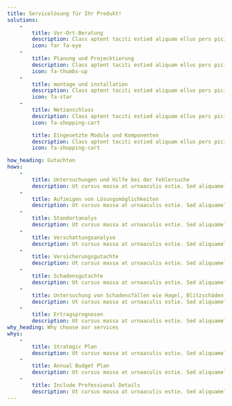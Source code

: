 ```yaml
---
title: Servicelösung für Ihr Produkt!
solutions:
    -
        title: Vor-Ort-Beratung
        description: Class aptent taciti estied aliquam ellus pers piciat unde omnis dolorem.
        icon: far fa-eye
    -
        title: Planung und Projecktierung
        description: Class aptent taciti estied aliquam ellus pers piciat unde omnis dolorem.
        icon: fa-thumbs-up
    -
        title: montage und installation
        description: Class aptent taciti estied aliquam ellus pers piciat unde omnis dolorem.
        icon: fa-star
    -
        title: Netzanschluss
        description: Class aptent taciti estied aliquam ellus pers piciat unde omnis dolorem.
        icon: fa-shopping-cart

        title: Eingesetzte Module und Komponenten
        description: Class aptent taciti estied aliquam ellus pers piciat unde omnis dolorem.
        icon: fa-shopping-cart

how_heading: Gutachten
hows:
    -
        title: Untersuchungen und Hilfe bei der Fehlersuche
        description: Ut cursus massa at urnaaculis estie. Sed aliquamellus vitae ultrs cond mentum leo massa mollis estiegittis miristum nulla.
    -
        title: Aufzeigen von Lösungsmöglichkeiten
        description: Ut cursus massa at urnaaculis estie. Sed aliquamellus vitae ultrs cond mentum leo massa mollis estiegittis miristum nulla.
    -
        title: Standortanalys
        description: Ut cursus massa at urnaaculis estie. Sed aliquamellus vitae ultrs cond mentum leo massa mollis estiegittis miristum nulla.
    -
        title: Verschattungsanalyse
        description: Ut cursus massa at urnaaculis estie. Sed aliquamellus vitae ultrs cond mentum leo massa mollis estiegittis miristum nulla.
    -
        title: Versicherungsgutachte
        description: Ut cursus massa at urnaaculis estie. Sed aliquamellus vitae ultrs cond mentum leo massa mollis estiegittis miristum nulla.
    -
        title: Schadensgutachte
        description: Ut cursus massa at urnaaculis estie. Sed aliquamellus vitae ultrs cond mentum leo massa mollis estiegittis miristum nulla.
    -
        title: Untersuchung von Schadensfällen wie Hagel, Blitzschäden etc
        description: Ut cursus massa at urnaaculis estie. Sed aliquamellus vitae ultrs cond mentum leo massa mollis estiegittis miristum nulla.
    -
        title: Ertragsprognosen
        description: Ut cursus massa at urnaaculis estie. Sed aliquamellus vitae ultrs cond mentum leo massa mollis estiegittis miristum nulla.
why_heading: Why choose our services
whys:
    -
        title: Strategic Plan
        description: Ut cursus massa at urnaaculis estie. Sed aliquamellus vitae ultrs condmentum leo massa mollis estiegittis miristum nulla sed fringilla Donec vitae orci dignissim, faucibus tellus volutpat, rhoncus leo.<br>Mauris in quam tristique, dignissim urna in, molestie felis. Fusce tristique, elit nec vehicula imperdiet, eros est egestas odio, at aliquet elit nulla sed massa. Ut cursus massa at urnaaculis estie.
    -
        title: Annual Budget Plan
        description: Ut cursus massa at urnaaculis estie. Sed aliquamellus vitae ultrs condmentum leo massa mollis estiegittis miristum nulla sed fringilla Donec vitae orci dignissim, faucibus tellus volutpat, rhoncus leo.<br>Mauris in quam tristique, dignissim urna in, molestie felis. Fusce tristique, elit nec vehicula imperdiet, eros est egestas odio, at aliquet elit nulla sed massa. Ut cursus massa at urnaaculis estie.
    -
        title: Include Professional Details
        description: Ut cursus massa at urnaaculis estie. Sed aliquamellus vitae ultrs condmentum leo massa mollis estiegittis miristum nulla sed fringilla Donec vitae orci dignissim, faucibus tellus volutpat, rhoncus leo.<br>Mauris in quam tristique, dignissim urna in, molestie felis. Fusce tristique, elit nec vehicula imperdiet, eros est egestas odio, at aliquet elit nulla sed massa. Ut cursus massa at urnaaculis estie.
---
```

